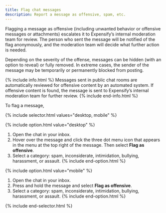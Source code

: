 ```yaml
---
title: Flag chat messages
description: Report a message as offensive, spam, etc.
---
```

<div id="new-expensify" markdown="1">

Flagging a message as offensive (including unwanted behavior or offensive messages or attachments) escalates it to Expensify’s internal moderation team for review. The person who sent the message will be notified of the flag anonymously, and the moderation team will decide what further action is needed. 

Depending on the severity of the offense, messages can be hidden (with an option to reveal) or fully removed. In extreme cases, the sender of the message may be temporarily or permanently blocked from posting.

{% include info.html %}
Messages sent in public chat rooms are automatically reviewed for offensive content by an automated system. If offensive content is found, the message is sent to Expensify’s internal moderation team for further review.
{% include end-info.html %}

To flag a message,

{% include selector.html values="desktop, mobile" %}

{% include option.html value="desktop" %}
1. Open the chat in your inbox.
2. Hover over the message and click the three dot menu icon that appears in the menu at the top right of the message. Then select **Flag as offensive**. 
3. Select a category: spam, inconsiderate, intimidation, bullying, harassment, or assault.
{% include end-option.html %}

{% include option.html value="mobile" %}
1. Open the chat in your inbox.
2. Press and hold the message and select **Flag as offensive**.
3. Select a category: spam, inconsiderate, intimidation, bullying, harassment, or assault.
{% include end-option.html %}

{% include end-selector.html %} 
 
</div>
